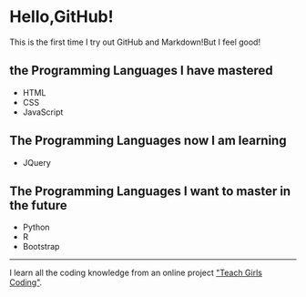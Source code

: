 # Hello,GitHub!

This is the first time I try out GitHub and Markdown!But I feel good!

## the Programming Languages I have mastered
* HTML
* CSS
* JavaScript

## The Programming Languages now I am learning
* JQuery

## The Programming Languages I want to master in the future
* Python
* R
* Bootstrap

***
I learn all the coding knowledge from an online project ["Teach Girls Coding"](https://www.cxy61.com/girl/decades-theme/index-image/index.html).
